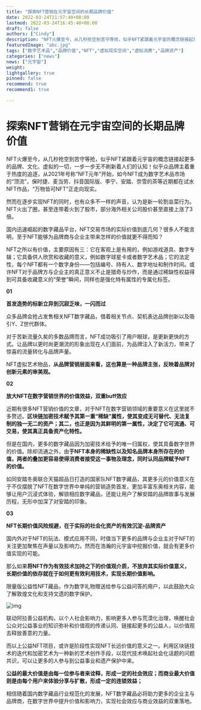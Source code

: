 ```yaml
---
title: "探索NFT营销在元宇宙空间的长期品牌价值"
date: 2022-03-24T21:57:40+08:00
lastmod: 2022-03-24T16:45:40+08:00
draft: false
authors: ["Cindy"]
description: "NFT火爆至今，从几秒抢空到苦守等抢，似乎NFT紧跟着元宇宙的概念链接起更多的品牌、文化、虚拟的一切，一步一步无不刷新着人们的认知！似乎众品牌主着重于热度的追逐，从2021年号称“NFT元年”开始，如今NFT成为数字艺术品市场的“顶流”，保时捷、麦当劳、抖音国际版、李宁、安踏、奈雪的茶等近期都在试水NFT作品，“万物皆可NFT”正走向现实。"
featuredImage: "abc.jpg"
tags: ["数字艺术品","品牌价值","NFT","虚拟现实空间","虚拟消费","品牌资产"]
categories: ["news"]
news: ["元宇宙"]
weight: 
lightgallery: true
pinned: false
recommend: true
recommend1: true

---
```


# 探索NFT营销在元宇宙空间的长期品牌价值

NFT火爆至今，从几秒抢空到苦守等抢，似乎NFT紧跟着元宇宙的概念链接起更多的品牌、文化、虚拟的一切，一步一步无不刷新着人们的认知！似乎众品牌主着重于热度的追逐，从2021年号称“NFT元年”开始，如今NFT成为数字艺术品市场的“顶流”，保时捷、麦当劳、抖音国际版、李宁、安踏、奈雪的茶等近期都在试水NFT作品，“万物皆可NFT”正走向现实。

然而在逐步实现NFT的同时，也有众多不一样的声音，认为是新一轮割韭菜行为。NFT火出了圈，甚至连带着火到了股市，部分海外相关公司股价甚至直接上涨了3倍。

国内迅速崛起的数字藏品平台，NFT交易市场的实际价值到底几何？很多人不能言明，至于NFT能够为品牌商与企业主带来怎样的价值就更不得而知？

NFT之所以有价值，主要原因有三：它在客观上是有用的，例如游戏道具、数字专辑；它具备供人欣赏和收藏的意义，例如数字球星卡或者数字艺术品；它的法定性，每个NFT都有一个数字身份——包括编号、持有人、数字地址和制作时间。或许NFT对于品牌方与企业主的真正意义不止是猎奇与炒作，而是通过稀缺性权益得到可具备收藏意义的“荣誉”瞬间，同样也是强化特有属性的专属化标签。

**01**

**首发造势的标新立异到沉寂乏味，一闪而过**

众多品牌会抢占发售相关NFT数字藏品，借着相关节点、契机表达品牌创新以及吸引Y、Z世代群体。

对于苦新流量久矣的多数品牌而言，NFT成功吸引了用户眼球，是更新更快的方式。让品牌以更时尚更潮流的形象出现在人们面前，为品牌注入了新活力，带来了惊喜的流量转化与品牌声量。

NFT虚拟艺术物品，**从品牌营销层面来看，这也算是一种品牌主张，反映着品牌对创新元素的审美观。**

**02**

**放大NFT在数字营销世界的价值效益，双重buff效应**

近期有很多NFT营销价值的文章，对于NFT在数字营销领域的重要意义在这里就不多赘述。**区块链加密技术赋予其第一重“稀缺”属性，使其变成无可替代、无法复制的独一无二的资产；其二，也正是因为其鲜明的第一属性，决定了它可流通、可交易，使其真正具备资产化特性。**

但是在国内，更多的数字藏品因为加密技术给予的唯一归属权，使其具备数字世界的价值。除却流通之外，由**于NFT本身的稀缺性以及知名品牌本身所存在的价值，两者的叠加更容易使得消费者接受这一事物及理念，同时认同品牌赋予NFT的价值。**

如同安踏冬奥联合天猫超品日打造的国家队NFT数字藏品，其更多元的价值意义在于不仅摆脱了NFT在数字世界中单纯的营销造势首发，更加丰富东奥相关内容，能够让用户沉浸式体验，解锁相应数字藏品，还能让用户了解安踏的品牌故事与发展历程，无形中加深了对安踏的印象。

**03**

**NFT长期价值风险规避，在于实际的社会化资产的有效沉淀-品牌资产**

国内外对于NFT的玩法、模式应用不同，时值当下更多的品牌与企业主对于NFT的关注更加聚焦在声量以及影响力。然而在浩瀚的元宇宙中挖掘价值，就会有更多价值实现的可能。

那么如果**将NFT作为有效技术加持之下的价值观介质，不放弃其实际价值意义，长期价值的依存就在于如何更有效利用技术，实现长期价值影响。**

限量版公益性NFT藏品，作为数字礼物赠送给参与公益问答的用户，以此鼓励大众了解敦煌文化和支持文遗的数字保护。

![img](https://inews.gtimg.com/newsapp_bt/0/15009040252/1000)

联动阿拉善公益机构，以个人社会影响力，影响更多人参与荒漠化治理，唤醒社会公众对公益事业的知识弥补和价值观的传递认同、链接起更多的公益人，以价值观去释放善意的力量。

而以上公益NFT项目，或许是阶段性实现NFT长远价值的意义之一。利用区块链技术的迭代和加密艺术为一种新的艺术创作手段，以现代技术唤起社会化话题的问题共识，可以让更多的人参与到公益事业和遗产保护中来。

**公益的最大价值是由每一位参与者来诠释，形成一定的社会效应；而商业最大价值则是由每个用户来体验分享与扩散，形成一定的连锁效益；**

相信随着国内数字藏品行业规范化的发展，NFT数字藏品必将助力更多的企业主与品牌商，在数字世界中提升价值和影响力，实现社会效应与商业效益的双重落地。